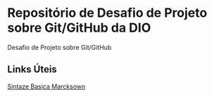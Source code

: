 # Repositório de Desafio de Projeto sobre Git/GitHub da DIO
Desafio de Projeto sobre Git/GitHub

## Links Úteis
[ Sintaze Basica Marcksown ](https://www.markdownguide.org/basic-syntax/)
